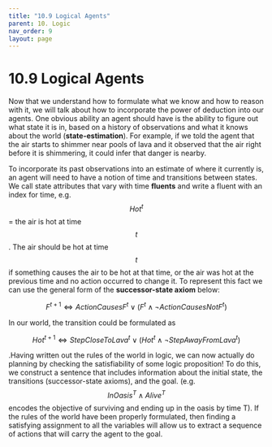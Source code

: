 ```yaml
---
title: "10.9 Logical Agents"
parent: 10. Logic
nav_order: 9
layout: page
---
```


# 10.9 Logical Agents

Now that we understand how to formulate what we know and how to reason with it, we will talk about how to incorporate the power of deduction into our agents. One obvious ability an agent should have is the ability to figure out what state it is in, based on a history of observations and what it knows about the world (**state-estimation**). For example, if we told the agent that the air starts to shimmer near pools of lava and it observed that the air right before it is shimmering, it could infer that danger is nearby.

To incorporate its past observations into an estimate of where it currently is, an agent will need to have a notion of time and transitions between states. We call state attributes that vary with time **fluents** and write a fluent with an index for time, e.g. $$Hot^t$$ = the air is hot at time $$t$$. The air should be hot at time $$t$$ if something causes the air to be hot at that time, or the air was hot at the previous time and no action occurred to change it. To represent this fact we can use the general form of the **successor-state axiom** below:

$$F^{t+1} \Leftrightarrow ActionCausesF^t \vee (F^t \wedge \neg ActionCausesNotF^t)$$

In our world, the transition could be formulated as 

$$
Hot^{t+1} \Leftrightarrow StepCloseToLava^t \vee (Hot^t \wedge \neg StepAwayFromLava^t)
$$

.Having written out the rules of the world in logic, we can now actually do planning by checking the satisfiability of some logic proposition! To do this, we construct a sentence that includes information about the initial state, the transitions (successor-state axioms), and the goal. (e.g. $$InOasis^T \wedge Alive^T$$ encodes the objective of surviving and ending up in the oasis by time T). If the rules of the world have been properly formulated, then finding a satisfying assignment to all the variables will allow us to extract a sequence of actions that will carry the agent to the goal.

